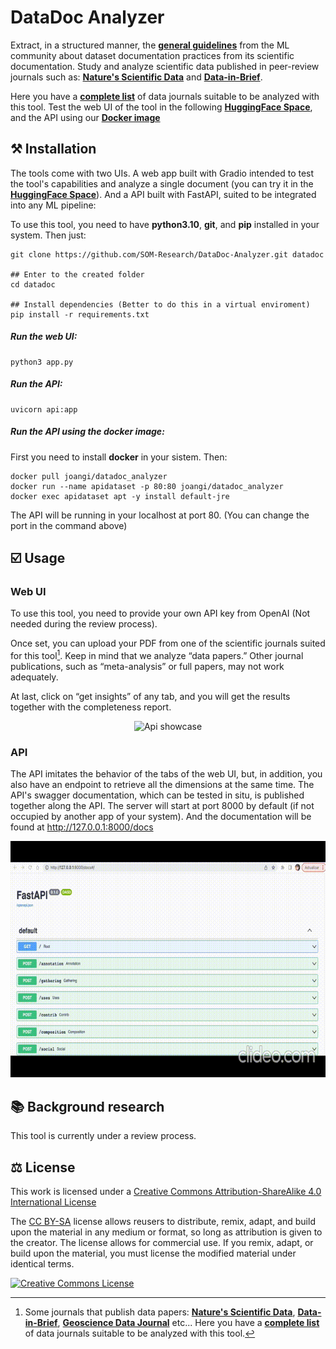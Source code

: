 # DataDoc Analyzer



Extract, in a structured manner, the **[general guidelines](https://knowingmachines.org/reading-list#dataset_documentation_practices)** from the ML community about dataset documentation practices from its scientific documentation. Study and analyze scientific data published in peer-review journals such as: **[Nature's Scientific Data](https://www.nature.com/sdata/)** and **[Data-in-Brief](https://www.data-in-brief.com)**. 

Here you have a **[complete list](https://zenodo.org/record/7082126#.ZDaf-OxBz0p)** of data journals suitable to be analyzed with this tool. Test the web UI of the tool in the following **[HuggingFace Space](https://huggingface.co/spaces/JoanGiner/DataDoc_Analyzer)**, and the API using our **[Docker image](https://hub.docker.com/r/joangi/datadoc_analyzer)**


## ⚒️ Installation

The tools come with two UIs. A web app built with Gradio intended to test the tool's capabilities and analyze a single document (you can try it in the **[HuggingFace Space](https://huggingface.co/spaces/JoanGiner/DataDoc_Analyzer)**). And a API built with FastAPI, suited to be integrated into any ML pipeline:


To use this tool, you need to have **python3.10**, **git**, and **pip** installed in your system. Then just:


```
git clone https://github.com/SOM-Research/DataDoc-Analyzer.git datadoc

## Enter to the created folder
cd datadoc

## Install dependencies (Better to do this in a virtual enviroment)
pip install -r requirements.txt
```
##### Run the web UI:
```
python3 app.py
```
##### Run the API:
```
uvicorn api:app 
```
##### Run the API using the docker image:

First you need to install **docker** in your sistem. Then:

```
docker pull joangi/datadoc_analyzer
docker run --name apidataset -p 80:80 joangi/datadoc_analyzer
docker exec apidataset apt -y install default-jre 
```

The API will be running in your localhost at port 80. (You can change the port in the command above)



## ☑️ Usage

### Web UI

To use this tool, you need to provide your own API key from OpenAI (Not needed during the review process). 

Once set, you can upload your PDF from one of the scientific journals suited for this tool[^1]. Keep in mind that we analyze “data papers.” Other journal publications, such as “meta-analysis” or full papers, may not work adequately.

At last, click on “get insights” of any tab, and you will get the results together with the completeness report.


[^1]: Some journals that publish data papers:
 **[Nature's Scientific Data](https://www.nature.com/sdata/)**, **[Data-in-Brief](https://www.data-in-brief.com)**, **[Geoscience Data Journal](https://rmets.onlinelibrary.wiley.com/journal/20496060)** etc... Here you have a **[complete list](https://zenodo.org/record/7082126#.ZDaf-OxBz0p)** of data journals suitable to be analyzed with this tool.

 <div align="center" style="width:100%">

![Api showcase](./assets/appshort.gif)



</div>

 ### API

 The API imitates the behavior of the tabs of the web UI, but, in addition, you also have an endpoint to retrieve all the dimensions at the same time. The API's swagger documentation, which can be tested in situ, is published together along the API. The server will start at port 8000 by default (if not occupied by another app of your system). And the documentation will be found at http://127.0.0.1:8000/docs


<div align="center" style="width:100%">

![Api showcase](./assets/apigif.gif)



</div>

## 📚 Background research

This tool is currently under a review process.



## ⚖️ License

This work is licensed under a <a rel="license" href="http://creativecommons.org/licenses/by-sa/4.0/">Creative Commons Attribution-ShareAlike 4.0 International License</a>

The [CC BY-SA](https://creativecommons.org/licenses/by-sa/4.0/) license allows reusers to distribute, remix, adapt, and build upon the material in any medium or format, so long as attribution is given to the creator. The license allows for commercial use. If you remix, adapt, or build upon the material, you must license the modified material under identical terms.

<a rel="license" href="http://creativecommons.org/licenses/by-sa/4.0/"><img alt="Creative Commons License" style="border-width:0" src="https://i.creativecommons.org/l/by-sa/4.0/88x31.png" /></a>


